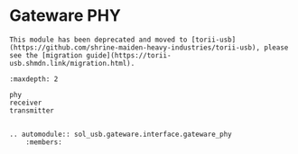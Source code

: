 # Gateware PHY

```{important}
This module has been deprecated and moved to [torii-usb](https://github.com/shrine-maiden-heavy-industries/torii-usb), please see the [migration guide](https://torii-usb.shmdn.link/migration.html).
```

```{toctree}
:maxdepth: 2

phy
receiver
transmitter

```

```{eval-rst}

.. automodule:: sol_usb.gateware.interface.gateware_phy
	:members:

```
